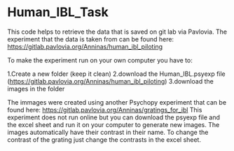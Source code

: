 # Human_IBL_Task

This code helps to retrieve the data that is saved on git lab via Pavlovia.
The experiment that the data is taken from can be found here: https://gitlab.pavlovia.org/Anninas/human_ibl_piloting 

To make the experiment run on your own computer you have to:

1.Create a new folder (keep it clean)
2.download the Human_IBL.psyexp file (https://gitlab.pavlovia.org/Anninas/human_ibl_piloting) 
3.download the images in the folder

The immages were created using another Psychopy experiment that can be found here: https://gitlab.pavlovia.org/Anninas/gratings_for_ibl
This experiment does not run online but you can download the psyexp file and the excel sheet and run it on your computer to generate new images. The images automatically have their contrast in their name. To change the contrast of the grating just change the contrasts in the excel sheet.
